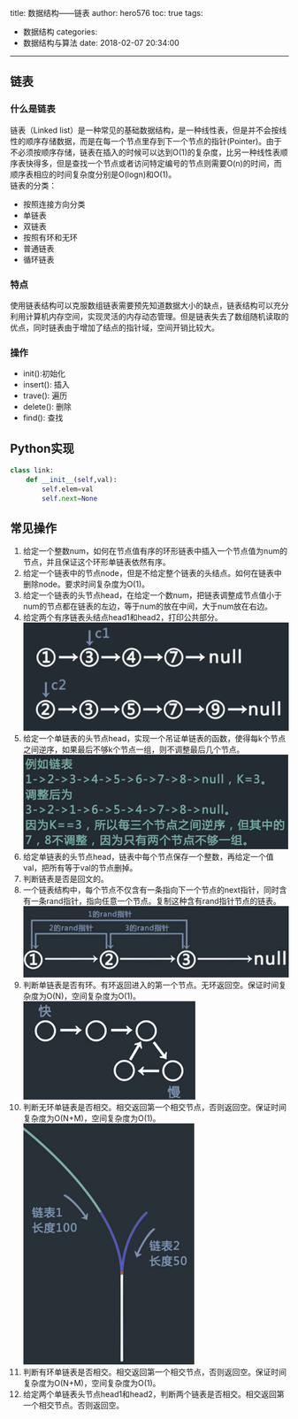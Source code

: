 title: 数据结构——链表
author: hero576
toc: true
tags:
  - 数据结构
categories:
  - 数据结构与算法
date: 2018-02-07 20:34:00
---

> 
<!-- more -->

## 链表
### 什么是链表

链表（Linked list）是一种常见的基础数据结构，是一种线性表，但是并不会按线性的顺序存储数据，而是在每一个节点里存到下一个节点的指针(Pointer)。由于不必须按顺序存储，链表在插入的时候可以达到O(1)的复杂度，比另一种线性表顺序表快得多，但是查找一个节点或者访问特定编号的节点则需要O(n)的时间，而顺序表相应的时间复杂度分别是O(logn)和O(1)。  
链表的分类：
- 按照连接方向分类
 - 单链表
 - 双链表
- 按照有环和无环
 - 普通链表
 - 循环链表
 

### 特点

使用链表结构可以克服数组链表需要预先知道数据大小的缺点，链表结构可以充分利用计算机内存空间，实现灵活的内存动态管理。但是链表失去了数组随机读取的优点，同时链表由于增加了结点的指针域，空间开销比较大。

### 操作

- init():初始化
- insert(): 插入
- trave(): 遍历
- delete(): 删除
- find(): 查找

## Python实现
```python
class link:
    def __init__(self,val):
        self.elem=val
        self.next=None
```
## 常见操作
1. 给定一个整数num，如何在节点值有序的环形链表中插入一个节点值为num的节点，并且保证这个环形单链表依然有序。
2. 给定一个链表中的节点node，但是不给定整个链表的头结点。如何在链表中删除node。要求时间复杂度为O(1)。
3. 给定一个链表的头节点head，在给定一个数num，把链表调整成节点值小于num的节点都在链表的左边，等于num的放在中间，大于num放在右边。
4. 给定两个有序链表头结点head1和head2，打印公共部分。
![upload successful](/images/pasted-25.png)
5. 给定一个单链表的头节点head，实现一个吊证单链表的函数，使得每k个节点之间逆序，如果最后不够k个节点一组，则不调整最后几个节点。
![paste image](/images/1526460109134k2s3tag1.png?imageslim)
6. 给定单链表的头节点head，链表中每个节点保存一个整数，再给定一个值val，把所有等于val的节点删掉。
7. 判断链表是否是回文的。
8. 一个链表结构中，每个节点不仅含有一条指向下一个节点的next指针，同时含有一条rand指针，指向任意一个节点。复制这种含有rand指针节点的链表。
![paste image](/images/1526460604747l3tqxivj.png?imageslim)
9. 判断单链表是否有环。有环返回进入的第一个节点。无环返回空。保证时间复杂度为O(N)，空间复杂度为O(1)。
![paste image](/images/15264607548471fkwegu1.png?imageslim)
10. 判断无环单链表是否相交。相交返回第一个相交节点，否则返回空。保证时间复杂度为O(N+M)，空间复杂度为O(1)。
![paste image](/images/1526460879877rdkos969.png?imageslim)
11. 判断有环单链表是否相交。相交返回第一个相交节点，否则返回空。保证时间复杂度为O(N+M)，空间复杂度为O(1)。
12. 给定两个单链表头节点head1和head2，判断两个链表是否相交。相交返回第一个相交节点。否则返回空。